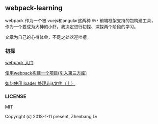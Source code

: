 ## webpack-learning

webpack 作为一个被 vuejs和angular这两种 `MV*` 前端框架支持的包构建工具，作为一个要成为大神的小虾，我决定进行初探、深探两个阶段的学习。

文章为自己的心得体会，不足之处欢迎吐槽。

### 初探

[webpack 入门](https://github.com/lvzhenbang/webpack-learning/blob/master/doc/first/index.md)

[使用webpack构建一个项目(引入第三方库)](https://github.com/lvzhenbang/webpack-learning/tree/master/doc/first.md)

[如何使用 loader 处理非js文件（上）](https://github.com/lvzhenbang/webpack-learning/tree/master/doc/loader.md)

### LICENSE

[MIT](https://opensource.org/licenses/MIT)

Copyright (c) 2018-1-11 present, Zhenbang Lv